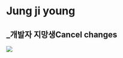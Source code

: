 # Jung ji young
## _개발자 지망생Cancel changes
<img
  src="https://simpleicons.org/icons/instagram.svge"
/>
